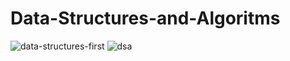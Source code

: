 # Data-Structures-and-Algoritms
![data-structures-first](https://github.com/NehaRajpoot26/Data-Structures-and-Algorithms/assets/112348114/b028fda6-7171-452f-ba5c-5a672cb7a079)
![dsa](https://github.com/NehaRajpoot26/Data-Structures-and-Algorithms/assets/112348114/47c4cb33-e911-47be-9a6c-d160fb3cf8a1)
